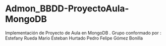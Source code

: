 # Admon_BBDD-ProyectoAula-MongoDB
Implementación de Proyecto de Aula en MongoDB .
Grupo conformado por :
Estefany Rueda
Mario Esteban Hurtado
Pedro Felipe Gómez Bonilla
